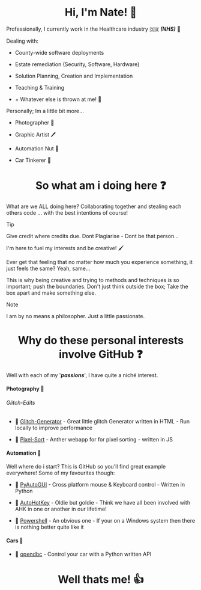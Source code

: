 <div align="center">

# Hi, I'm Nate! :wave:

</div>

Professionally, I currently work in the Healthcare industry :uk: ***(NHS)*** :hospital:

Dealing with:

* County-wide software deployments

* Estate remediation (Security, Software, Hardware)

* Solution Planning, Creation and Implementation

* Teaching & Training

* \+ Whatever else is thrown at me! :tada:

Personally; Im a little bit more...

* Photographer :camera_flash:

* Graphic Artist :pen:

* Automation Nut :robot:

* Car Tinkerer :car:

<div align="center">

# So what am i doing here :question:

</div>

What are we ALL doing here? Collaborating together and stealing each others code ... with the best intentions of course!

>[!TIP]
> Give credit where credits due.
> Dont Plagiarise - Dont be that person...

I'm here to fuel my interests and be creative! :paintbrush:

Ever get that feeling that no matter how much you experience something, it just feels the same? Yeah, same... 

This is why being creative and trying to methods and techniques is so important; push the boundaries. Don't just think outside the box; Take the box apart and make something else.

> [!NOTE]
> I am by no means a philosopher. Just a little passionate. 

<div align="center">

# Why do these personal interests involve GitHub :question:

</div>

Well with each of my '***passions***', I have quite a niché interest.

#### Photography :camera_flash:

###### Glitch-Edits

- :link: [Glitch-Generator](https://github.com/hasantayyar/glitch-generator.git) - Great little glitch Generator written in HTML - Run locally to improve performance

- :link: [Pixel-Sort](https://github.com/evelynhathaway/pixel-sort.git) - Anther webapp for for pixel sorting - written in JS 

#### Automation :robot:

Well where do i start? This is GitHub so you'll find great example everywhere! Some of my favourites though:

- :link: [PyAutoGUI](https://github.com/asweigart/pyautogui.git) - Cross platform mouse & Keyboard control - Written in Python

- :link: [AutoHotKey](https://github.com/AutoHotkey/AutoHotkey.git) - Oldie but goldie - Think we have all been involved with AHK in one or another in our lifetime!

- :link: [Powershell](https://github.com/PowerShell/PowerShell.git) - An obvious one - If your on a Windows system then there is nothing better quite like it

#### Cars :car:

- :link: [opendbc](https://github.com/commaai/opendbc.git) - Control your car with a Python written API


<div align="center">

# Well thats me! :thumbsup: